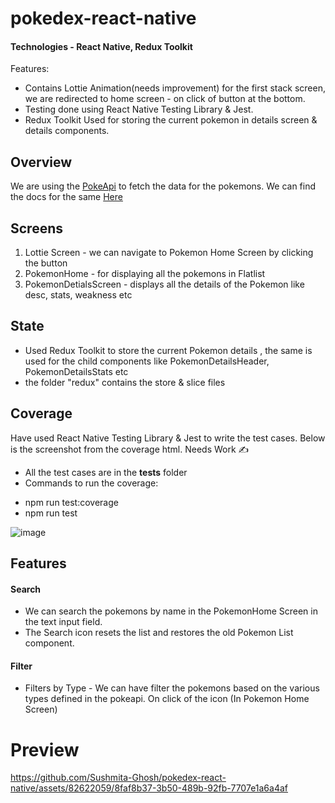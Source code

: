 # pokedex-react-native

#### Technologies - React Native, Redux Toolkit 

Features:
* Contains Lottie Animation(needs improvement) for the first stack screen, we are redirected to home screen - on click of button at the bottom.
* Testing done using React Native Testing Library & Jest.
* Redux Toolkit Used for storing the current pokemon in details screen & details components.

## Overview

We are using the [PokeApi](https://pokeapi.co/) to fetch the data for the pokemons. We can find the docs for the same [Here](https://pokeapi.co/docs/v2)

## Screens

1. Lottie Screen - we can navigate to Pokemon Home Screen by clicking the button
2. PokemonHome - for displaying all the pokemons in Flatlist
3. PokemonDetialsScreen - displays all the details of the Pokemon like desc, stats, weakness etc

## State

* Used Redux Toolkit to store the current Pokemon details , the same is used for the child components like PokemonDetailsHeader, PokemonDetailsStats etc
* the folder "redux" contains the store & slice files

## Coverage

Have used React Native Testing Library & Jest to write the test cases. Below is the screenshot from the coverage html. Needs Work ✍

* All the test cases are in the __tests__ folder
* Commands to run the coverage:
- npm run test:coverage
- npm run test

![image](https://github.com/Sushmita-Ghosh/pokedex-react-native/assets/82622059/31212a6d-8785-491b-af25-320ce310762f)

## Features

#### Search
* We can search the pokemons by name in the PokemonHome Screen in the text input field.
* The Search icon resets the list and restores the old Pokemon List component.

#### Filter
* Filters by Type - We can have filter the pokemons based on the various types defined in the pokeapi. On click of the icon (In Pokemon Home Screen)

# Preview
https://github.com/Sushmita-Ghosh/pokedex-react-native/assets/82622059/8faf8b37-3b50-489b-92fb-7707e1a6a4af

